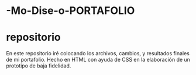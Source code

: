 # -Mo-Dise-o-PORTAFOLIO

# repositorio
En este repositorio iré colocando los archivos, cambios, y resultados finales de mi portafolio. Hecho en HTML con ayuda de CSS en la elaboración de un prototipo de baja fidelidad.

